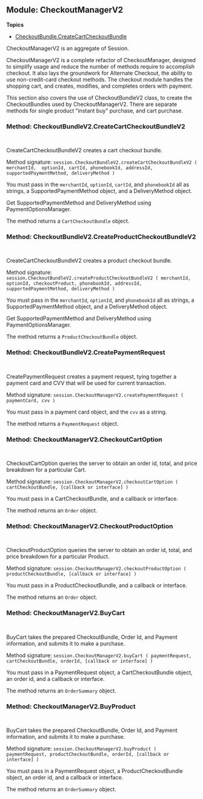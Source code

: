 ## Module: CheckoutManagerV2

**Topics**

* <a href="#method-checkoutbundle-createcartcheckoutbundle">CheckoutBundle.CreateCartCheckoutBundle</a>


CheckoutManagerV2 is an aggregate of Session.

CheckoutManagerV2 is a complete refactor of CheckoutManager, designed to simplify usage and reduce the number of methods require to accomplish checkout. It also lays the groundwork for Alternate Checkout, the ability to use non-credit-card checkout methods. The checkout module handles the shopping cart, and creates, modifies, and completes orders with payment.

This section also covers the use of CheckoutBundleV2 class, to create the CheckoutBundles used by CheckoutManagerV2. There are separate methods for single product "instant buy" purchase, and cart purchase.



### Method: CheckoutBundleV2.CreateCartCheckoutBundleV2

```swift

```
```java

```

CreateCartCheckoutBundleV2 creates a cart checkout bundle.

Method signature: `session.CheckoutBundleV2.createCartCheckoutBundleV2 ( merchantId,  optionId, cartId, phonebookId, addressId, supportedPaymentMethod, deliveryMethod )`

You must pass in the `merchantId`, `optionId`, `cartId`, and `phonebookId` all as strings, a SupportedPaymentMethod object, and a DeliveryMethod object.

Get SupportedPaymentMethod and DeliveryMethod using PaymentOptionsManager.

The method returns a `CartCheckoutBundle` object.






### Method: CheckoutBundleV2.CreateProductCheckoutBundleV2

```swift

```
```java

```

CreateCartCheckoutBundleV2 creates a product checkout bundle.

Method signature: `session.CheckoutBundleV2.createProductCheckoutBundleV2 ( merchantId,  optionId, checkoutProduct, phonebookId, addressId, supportedPaymentMethod, deliveryMethod )`

You must pass in the `merchantId`, `optionId`, and `phonebookId` all as strings, a SupportedPaymentMethod object, and a DeliveryMethod object.

Get SupportedPaymentMethod and DeliveryMethod using PaymentOptionsManager.

The method returns a `ProductCheckoutBundle` object.





### Method: CheckoutBundleV2.CreatePaymentRequest

```swift

```
```java

```

CreatePaymentRequest creates a payment request, tying together a payment card and CVV that will be used for current transaction.

Method signature: `session.CheckoutManagerV2.createPaymentRequest ( paymentCard, cvv )`

You must pass in a payment card object, and the `cvv` as a string.

The method returns a `PaymentRequest` object.




### Method: CheckoutManagerV2.CheckoutCartOption

```swift

```
```java

```

CheckoutCartOption queries the server to obtain an order id, total, and price breakdown for a particular Cart.

Method signature: `session.CheckoutManagerV2.checkoutCartOption ( cartCheckoutBundle, [callback or interface] )`

You must pass in a CartCheckoutBundle, and a callback or interface.

The method returns an `Order` object.




### Method: CheckoutManagerV2.CheckoutProductOption

```swift

```
```java

```

CheckoutProductOption queries the server to obtain an order id, total, and price breakdown for a particular Product.

Method signature: `session.CheckoutManagerV2.checkoutProductOption ( productCheckoutBundle, [callback or interface] )`

You must pass in a ProductCheckoutBundle, and a callback or interface.

The method returns an `Order` object.



### Method: CheckoutManagerV2.BuyCart

```swift

```
```java

```

BuyCart takes the prepared CheckoutBundle, Order Id, and Payment information, and submits it to make a purchase. 

Method signature: `session.CheckoutManagerV2.buyCart ( paymentRequest, cartCheckoutBundle, orderId, [callback or interface] )`

You must pass in a PaymentRequest object, a CartCheckoutBundle object, an order id, and a callback or interface.

The method returns an `OrderSummary` object.





### Method: CheckoutManagerV2.BuyProduct

```swift

```
```java

```

BuyCart takes the prepared CheckoutBundle, Order Id, and Payment information, and submits it to make a purchase. 

Method signature: `session.CheckoutManagerV2.buyProduct ( paymentRequest, productCheckoutBundle, orderId, [callback or interface] )`

You must pass in a PaymentRequest object, a ProductCheckoutBundle object, an order id, and a callback or interface.

The method returns an `OrderSummary` object.